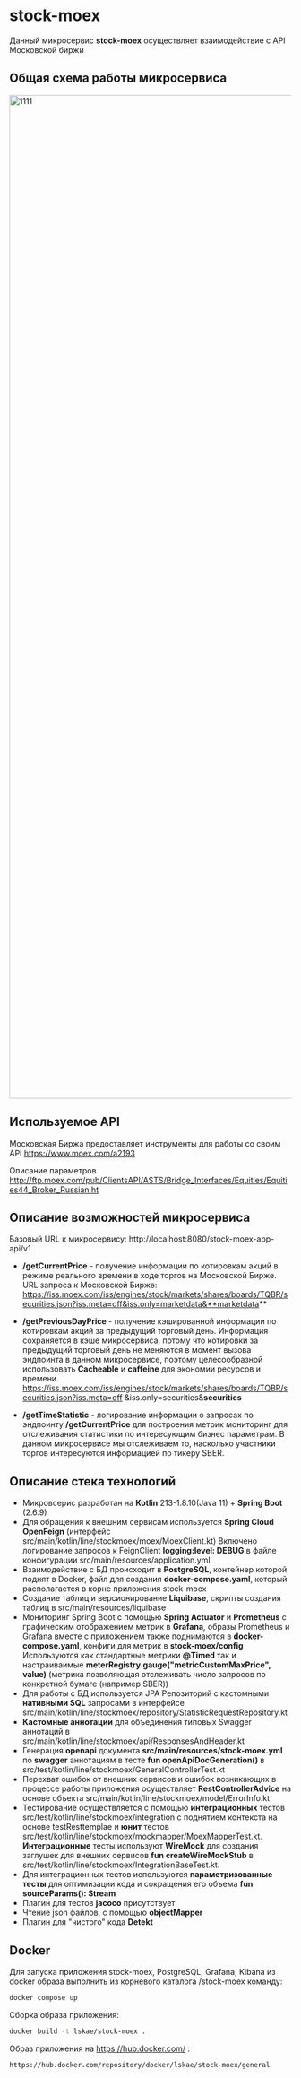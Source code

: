 # stock-moex
Данный микросервис **stock-moex** осуществляет взаимодействие с API Московской биржи

## Общая схема работы микросервиса
<img width="1791" alt="1111" src="https://user-images.githubusercontent.com/121794893/219948960-4436148a-34e2-40e2-853a-14042707119a.png">


## Используемое API
Московская Биржа предоставляет инструменты для работы со своим API https://www.moex.com/a2193

Описание параметров http://ftp.moex.com/pub/ClientsAPI/ASTS/Bridge_Interfaces/Equities/Equities44_Broker_Russian.ht
## Описание возможностей микросервиса
Базовый URL к микросервису: http://localhost:8080/stock-moex-app-api/v1
- **/getCurrentPrice** - получение информации по котировкам акций в режиме реального времени в ходе торгов на Московской Бирже.
  URL запроса к Московской Бирже:
  https://iss.moex.com/iss/engines/stock/markets/shares/boards/TQBR/securities.json?iss.meta=off&iss.only=marketdata&**marketdata**
- **/getPreviousDayPrice** - получение кэшированной информации по котировкам акций за предыдущий торговый день.
  Информация сохраняется в кэше микросервиса, потому что котировки за предыдущий торговый день не меняются в момент вызова эндпоинта в данном микросервисе, поэтому целесообразной использовать **Cacheable** и **caffeine** для экономии ресурсов и времени.
  https://iss.moex.com/iss/engines/stock/markets/shares/boards/TQBR/securities.json?iss.meta=off &iss.only=securities&**securities**

- **/getTimeStatistic** - логирование информации о запросах по эндпоинту **/getCurrentPrice** для построения метрик мониторинг для отслеживания статистики по интересующим бизнес параметрам. В данном микросервисе мы отслеживаем то, насколько участники торгов интересуются информацией по тикеру SBER.

## Описание стека технологий
- Микровсерис разработан на **Kotlin** 213-1.8.10(Java 11) + **Spring Boot** (2.6.9)
- Для обращения к внешним сервисам используется **Spring Cloud OpenFeign** (интерфейс src/main/kotlin/line/stockmoex/moex/MoexClient.kt)
  Включено логирование запросов к FeignClient **logging:level: DEBUG** в файле конфигурации src/main/resources/application.yml
- Взаимодействие с БД происходит в  **PostgreSQL**, контейнер которой поднят в Docker, файл для создания **docker-compose.yaml**, который располагается в корне приложения stock-moex
- Создание таблиц и версионирование **Liquibase**, скрипты создания таблиц в src/main/resources/liquibase
- Мониторинг Spring Boot c помощью **Spring Actuator** и **Prometheus** с графическим отображением метрик в **Grafana**, образы Prometheus и Grafana вместе с приложением также поднимаются в **docker-compose.yaml**, конфиги для метрик в **stock-moex/config**
  Используются как стандартные метрики **@Timed** так и настраиваимые **meterRegistry.gauge("metricCustomMaxPrice", value)** (метрика позволяющая отслеживать число запросов по конкретной бумаге (например SBER))
- Для работы с БД используется JPA Репозиторий с кастомными **нативными SQL** запросами в интерфейсе src/main/kotlin/line/stockmoex/repository/StatisticRequestRepository.kt
- **Кастомные аннотации** для объединения типовых Swagger аннотаций в src/main/kotlin/line/stockmoex/api/ResponsesAndHeader.kt
- Генерация **openapi** документа **src/main/resources/stock-moex.yml** по **swagger** аннотациям в тесте **fun openApiDocGeneration()** в src/test/kotlin/line/stockmoex/GeneralControllerTest.kt
- Перехват ошибок от внешних сервисов и ошибок возникающих в процессе работы приложения осуществляет **RestControllerAdvice** на основе объекта src/main/kotlin/line/stockmoex/model/ErrorInfo.kt
- Тестирование осуществляется с помощью **интеграционных** тестов src/test/kotlin/line/stockmoex/integration с поднятием контекста на основе  testResttemplae и **юнит** тестов src/test/kotlin/line/stockmoex/mockmapper/MoexMapperTest.kt.
  **Интеграционные** тесты используют **WireMock** для создания заглушек для внешних сервисов **fun createWireMockStub** в src/test/kotlin/line/stockmoex/IntegrationBaseTest.kt.
- Для интеграционных тестов используются **параметризованные тесты** для оптимизации кода и сокращения его объема **fun sourceParams(): Stream<Arguments>**
- Плагин для тестов **jacoco** присутствует
- Чтение json файлов, с помощью **objectMapper**
- Плагин для "чистого" кода **Detekt**


## Docker

Для запуска приложения stock-moex, PostgreSQL, Grafana, Kibana из docker образа выполнить из корневого каталога /stock-moex команду:

```sh
docker compose up
```
Сборка образа приложения:
```sh
docker build -t lskae/stock-moex .
```
Образ приложения на https://hub.docker.com/ :
```sh
https://hub.docker.com/repository/docker/lskae/stock-moex/general
```
